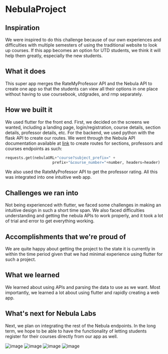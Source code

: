 # NebulaProject

## Inspiration
We were inspired to do this challenge because of our own experiences and difficulties with multiple semesters of using the traditional website to look up courses. If this app becomes an option for UTD students, we think it will help them greatly, especially the new students.

## What it does
This super app merges the RateMyProfessor API and the Nebula API to create one app so that the students can view all their options in one place without having to use coursebook, utdgrades, and rmp separately.

## How we built it
We used flutter for the front end. First, we decided on the screens we wanted, including a landing page, login/registration, course details, section details, professor details, etc. For the backend, we used python with the flask API to create our routes. We went through the Nebula API documentation available at [link](https://www.utdnebula.com/docs/maintainers/Nebula%20API/getting-started) to create routes for sections, professors and courses endpoints as such:
```python
requests.get(nebulaURL+"course?subject_prefix=" +
                     prefix+"&course_number="+number, headers=header)
```
We also used the RateMyProfessor API to get the professor rating. All this was integrated into one intuitive web app.

## Challenges we ran into
Not being experienced with flutter, we faced some challenges in making an intuitive design in such a short time span. We also faced difficulties understanding and getting the nebula APIs to work properly, and it took a lot of trial and error to get everything working.

## Accomplishments that we're proud of
We are quite happy about getting the project to the state it is currently in within the time period given that we had minimal experience using flutter for such a project.

## What we learned
We learned about using APIs and parsing the data to use as we want. Most importantly, we learned a lot about using flutter and rapidly creating a web app.

## What's next for Nebula Labs
Next, we plan on integrating the rest of the Nebula endpoints. In the long term, we hope to be able to have the functionality of letting students register for their courses directly from our app as well.

![image](https://user-images.githubusercontent.com/59988556/201534787-cf91eead-f484-4d48-9303-3a25bc7940fa.png)
![image](https://user-images.githubusercontent.com/59988556/201534231-1e355f5a-be51-4509-9b18-efd1f1436cbb.png)
![image](https://user-images.githubusercontent.com/59988556/201534245-c13503a9-339c-4dca-b5f8-8e60902bbfd9.png)
![image](https://user-images.githubusercontent.com/59988556/201534250-228fa07a-3ed4-4fe6-96ba-7316304c7ca8.png)


